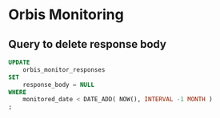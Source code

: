 # Orbis Monitoring

## Query to delete response body

```sql
UPDATE
	orbis_monitor_responses
SET
	response_body = NULL
WHERE
	monitored_date < DATE_ADD( NOW(), INTERVAL -1 MONTH )
;
```
